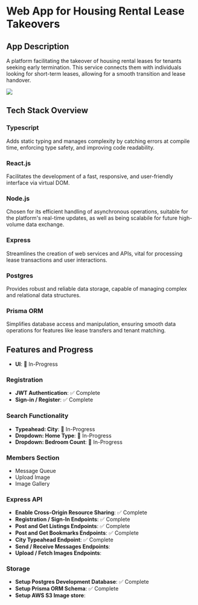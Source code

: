 # Web App for Housing Rental Lease Takeovers

## App Description
A platform facilitating the takeover of housing rental leases for tenants seeking early termination. This service connects them with individuals looking for short-term leases, allowing for a smooth transition and lease handover.

![](./src/assets/ls_transfer_ui_preview.png)

## Tech Stack Overview

### Typescript
Adds static typing and manages complexity by catching errors at compile time, enforcing type safety, and improving code readability.

### React.js
Facilitates the development of a fast, responsive, and user-friendly interface via virtual DOM.

### Node.js
Chosen for its efficient handling of asynchronous operations, suitable for the platform's real-time updates, as well as being scalabile for future high-volume data exchange.

### Express
Streamlines the creation of web services and APIs, vital for processing lease transactions and user interactions.

### Postgres
Provides robust and reliable data storage, capable of managing complex and relational data structures.

### Prisma ORM
Simplifies database access and manipulation, ensuring smooth data operations for features like lease transfers and tenant matching.

## Features and Progress
- **UI**: 🔨 In-Progress

### Registration
- **JWT Authentication**: ✅ Complete
- **Sign-in / Register**: ✅ Complete

### Search Functionality
- **Typeahead: City**: 🔨 In-Progress
- **Dropdown: Home Type**: 🔨 In-Progress
- **Dropdown: Bedroom Count**: 🔨 In-Progress

### Members Section
- Message Queue
- Upload Image
- Image Gallery

### Express API
- **Enable Cross-Origin Resource Sharing**: ✅ Complete
- **Registration / Sign-In Endpoints**: ✅ Complete
- **Post and Get Listings Endpoints**: ✅ Complete
- **Post and Get Bookmarks Endpoints**: ✅ Complete
- **City Typeahead Endpoint**: ✅ Complete
- **Send / Receive Messages Endpoints**:
- **Upload / Fetch Images Endpoints**:

### Storage
- **Setup Postgres Development Database**: ✅ Complete
- **Setup Prisma ORM Schema**: ✅ Complete
- **Setup AWS S3 Image store**:

